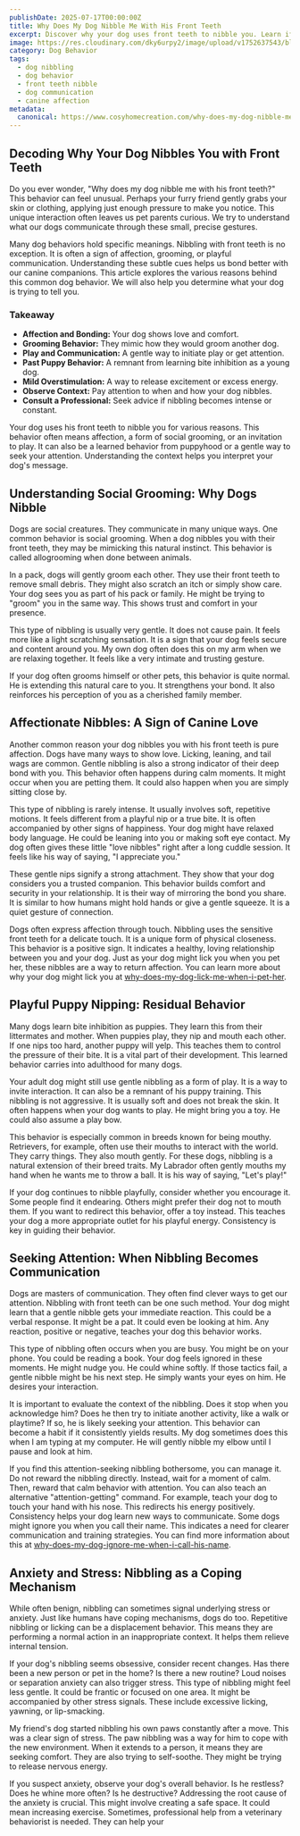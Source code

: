 ```yaml
---
publishDate: 2025-07-17T00:00:00Z
title: Why Does My Dog Nibble Me With His Front Teeth
excerpt: Discover why your dog uses front teeth to nibble you. Learn if this common dog behavior is affection, grooming, or something else. Understand dog communication.
image: https://res.cloudinary.com/dky6urpy2/image/upload/v1752637543/blog_image_1752637543_uxqtjw.webp
category: Dog Behavior
tags:
  - dog nibbling
  - dog behavior
  - front teeth nibble
  - dog communication
  - canine affection
metadata:
  canonical: https://www.cosyhomecreation.com/why-does-my-dog-nibble-me-with-his-front-teeth
---
```


## Decoding Why Your Dog Nibbles You with Front Teeth

Do you ever wonder, "Why does my dog nibble me with his front teeth?" This behavior can feel unusual. Perhaps your furry friend gently grabs your skin or clothing, applying just enough pressure to make you notice. This unique interaction often leaves us pet parents curious. We try to understand what our dogs communicate through these small, precise gestures.

Many dog behaviors hold specific meanings. Nibbling with front teeth is no exception. It is often a sign of affection, grooming, or playful communication. Understanding these subtle cues helps us bond better with our canine companions. This article explores the various reasons behind this common dog behavior. We will also help you determine what your dog is trying to tell you.

### Takeaway

*   **Affection and Bonding:** Your dog shows love and comfort.
*   **Grooming Behavior:** They mimic how they would groom another dog.
*   **Play and Communication:** A gentle way to initiate play or get attention.
*   **Past Puppy Behavior:** A remnant from learning bite inhibition as a young dog.
*   **Mild Overstimulation:** A way to release excitement or excess energy.
*   **Observe Context:** Pay attention to when and how your dog nibbles.
*   **Consult a Professional:** Seek advice if nibbling becomes intense or constant.

Your dog uses his front teeth to nibble you for various reasons. This behavior often means affection, a form of social grooming, or an invitation to play. It can also be a learned behavior from puppyhood or a gentle way to seek your attention. Understanding the context helps you interpret your dog's message.

## Understanding Social Grooming: Why Dogs Nibble

Dogs are social creatures. They communicate in many unique ways. One common behavior is social grooming. When a dog nibbles you with their front teeth, they may be mimicking this natural instinct. This behavior is called allogrooming when done between animals.

In a pack, dogs will gently groom each other. They use their front teeth to remove small debris. They might also scratch an itch or simply show care. Your dog sees you as part of his pack or family. He might be trying to "groom" you in the same way. This shows trust and comfort in your presence.

This type of nibbling is usually very gentle. It does not cause pain. It feels more like a light scratching sensation. It is a sign that your dog feels secure and content around you. My own dog often does this on my arm when we are relaxing together. It feels like a very intimate and trusting gesture.

If your dog often grooms himself or other pets, this behavior is quite normal. He is extending this natural care to you. It strengthens your bond. It also reinforces his perception of you as a cherished family member.

## Affectionate Nibbles: A Sign of Canine Love

Another common reason your dog nibbles you with his front teeth is pure affection. Dogs have many ways to show love. Licking, leaning, and tail wags are common. Gentle nibbling is also a strong indicator of their deep bond with you. This behavior often happens during calm moments. It might occur when you are petting them. It could also happen when you are simply sitting close by.

This type of nibbling is rarely intense. It usually involves soft, repetitive motions. It feels different from a playful nip or a true bite. It is often accompanied by other signs of happiness. Your dog might have relaxed body language. He could be leaning into you or making soft eye contact. My dog often gives these little "love nibbles" right after a long cuddle session. It feels like his way of saying, "I appreciate you."

These gentle nips signify a strong attachment. They show that your dog considers you a trusted companion. This behavior builds comfort and security in your relationship. It is their way of mirroring the bond you share. It is similar to how humans might hold hands or give a gentle squeeze. It is a quiet gesture of connection.

Dogs often express affection through touch. Nibbling uses the sensitive front teeth for a delicate touch. It is a unique form of physical closeness. This behavior is a positive sign. It indicates a healthy, loving relationship between you and your dog. Just as your dog might lick you when you pet her, these nibbles are a way to return affection. You can learn more about why your dog might lick you at [why-does-my-dog-lick-me-when-i-pet-her](https://cosyhomecreation.com/why-does-my-dog-lick-me-when-i-pet-her).

## Playful Puppy Nipping: Residual Behavior

Many dogs learn bite inhibition as puppies. They learn this from their littermates and mother. When puppies play, they nip and mouth each other. If one nips too hard, another puppy will yelp. This teaches them to control the pressure of their bite. It is a vital part of their development. This learned behavior carries into adulthood for many dogs.

Your adult dog might still use gentle nibbling as a form of play. It is a way to invite interaction. It can also be a remnant of his puppy training. This nibbling is not aggressive. It is usually soft and does not break the skin. It often happens when your dog wants to play. He might bring you a toy. He could also assume a play bow.

This behavior is especially common in breeds known for being mouthy. Retrievers, for example, often use their mouths to interact with the world. They carry things. They also mouth gently. For these dogs, nibbling is a natural extension of their breed traits. My Labrador often gently mouths my hand when he wants me to throw a ball. It is his way of saying, "Let's play!"

If your dog continues to nibble playfully, consider whether you encourage it. Some people find it endearing. Others might prefer their dog not to mouth them. If you want to redirect this behavior, offer a toy instead. This teaches your dog a more appropriate outlet for his playful energy. Consistency is key in guiding their behavior.

## Seeking Attention: When Nibbling Becomes Communication

Dogs are masters of communication. They often find clever ways to get our attention. Nibbling with front teeth can be one such method. Your dog might learn that a gentle nibble gets your immediate reaction. This could be a verbal response. It might be a pat. It could even be looking at him. Any reaction, positive or negative, teaches your dog this behavior works.

This type of nibbling often occurs when you are busy. You might be on your phone. You could be reading a book. Your dog feels ignored in these moments. He might nudge you. He could whine softly. If those tactics fail, a gentle nibble might be his next step. He simply wants your eyes on him. He desires your interaction.

It is important to evaluate the context of the nibbling. Does it stop when you acknowledge him? Does he then try to initiate another activity, like a walk or playtime? If so, he is likely seeking your attention. This behavior can become a habit if it consistently yields results. My dog sometimes does this when I am typing at my computer. He will gently nibble my elbow until I pause and look at him.

If you find this attention-seeking nibbling bothersome, you can manage it. Do not reward the nibbling directly. Instead, wait for a moment of calm. Then, reward that calm behavior with attention. You can also teach an alternative "attention-getting" command. For example, teach your dog to touch your hand with his nose. This redirects his energy positively. Consistency helps your dog learn new ways to communicate. Some dogs might ignore you when you call their name. This indicates a need for clearer communication and training strategies. You can find more information about this at [why-does-my-dog-ignore-me-when-i-call-his-name](https://cosyhomecreation.com/why-does-my-dog-ignore-me-when-i-call-his-name).

## Anxiety and Stress: Nibbling as a Coping Mechanism

While often benign, nibbling can sometimes signal underlying stress or anxiety. Just like humans have coping mechanisms, dogs do too. Repetitive nibbling or licking can be a displacement behavior. This means they are performing a normal action in an inappropriate context. It helps them relieve internal tension.

If your dog's nibbling seems obsessive, consider recent changes. Has there been a new person or pet in the home? Is there a new routine? Loud noises or separation anxiety can also trigger stress. This type of nibbling might feel less gentle. It could be frantic or focused on one area. It might be accompanied by other stress signals. These include excessive licking, yawning, or lip-smacking.

My friend's dog started nibbling his own paws constantly after a move. This was a clear sign of stress. The paw nibbling was a way for him to cope with the new environment. When it extends to a person, it means they are seeking comfort. They are also trying to self-soothe. They might be trying to release nervous energy.

If you suspect anxiety, observe your dog's overall behavior. Is he restless? Does he whine more often? Is he destructive? Addressing the root cause of the anxiety is crucial. This might involve creating a safe space. It could mean increasing exercise. Sometimes, professional help from a veterinary behaviorist is needed. They can help your